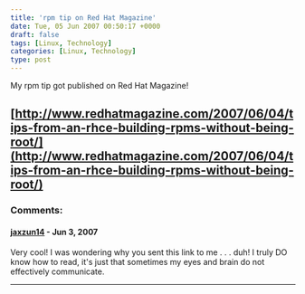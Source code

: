 ```yaml
---
title: 'rpm tip on Red Hat Magazine'
date: Tue, 05 Jun 2007 00:50:17 +0000
draft: false
tags: [Linux, Technology]
categories: [Linux, Technology]
type: post
---
```


My rpm tip got published on Red Hat Magazine!

[http://www.redhatmagazine.com/2007/06/04/tips-from-an-rhce-building-rpms-without-being-root/](http://www.redhatmagazine.com/2007/06/04/tips-from-an-rhce-building-rpms-without-being-root/)
---
### Comments:
#### [jaxzun14](http://jaxzun14.wordpress.com/ "jacquie.moreno@gmail.com") - <time datetime="2007-06-06 22:32:15">Jun 3, 2007</time>

Very cool! I was wondering why you sent this link to me . . . duh! I truly DO know how to read, it's just that sometimes my eyes and brain do not effectively communicate.
<hr />
